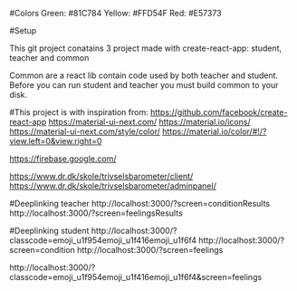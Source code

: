 
#Colors
  Green:  #81C784
  Yellow: #FFD54F
  Red:    #E57373

#Setup

This git project conatains 3 project made with create-react-app: student, teacher and common

Common are a react lib contain code used by both teacher and student. Before you can run student and teacher you must build common to your disk. 

#This project is with inspiration from:
https://github.com/facebook/create-react-app
https://material-ui-next.com/
https://material.io/icons/
https://material-ui-next.com/style/color/
https://material.io/color/#!/?view.left=0&view.right=0

https://firebase.google.com/

https://www.dr.dk/skole/trivselsbarometer/client/
https://www.dr.dk/skole/trivselsbarometer/adminpanel/


#Deeplinking teacher
http://localhost:3000/?screen=conditionResults
http://localhost:3000/?screen=feelingsResults

#Deeplinking student
http://localhost:3000/?classcode=emoji_u1f954emoji_u1f416emoji_u1f6f4
http://localhost:3000/?screen=condition
http://localhost:3000/?screen=feelings

http://localhost:3000/?classcode=emoji_u1f954emoji_u1f416emoji_u1f6f4&screen=feelings